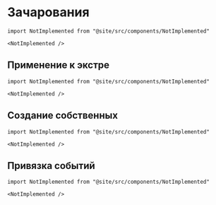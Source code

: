 # Зачарования

```mdx-code-block
import NotImplemented from "@site/src/components/NotImplemented"

<NotImplemented />
```

## Применение к экстре

```mdx-code-block
import NotImplemented from "@site/src/components/NotImplemented"

<NotImplemented />
```

## Создание собственных

```mdx-code-block
import NotImplemented from "@site/src/components/NotImplemented"

<NotImplemented />
```

## Привязка событий

```mdx-code-block
import NotImplemented from "@site/src/components/NotImplemented"

<NotImplemented />
```
